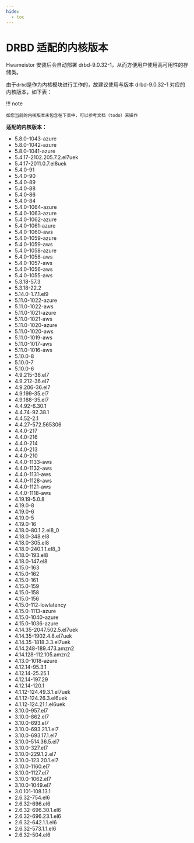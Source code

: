 ```yaml
---
hide:
  - toc
---
```


# DRBD 适配的内核版本

Hwameistor 安装后会自动部署 drbd-9.0.32-1，从而方便用户使用高可用性的存储类。

由于`drbd`是作为内核模块进行工作的，故建议使用与版本 drbd-9.0.32-1 对应的内核版本，如下表：

!!! note

    如您当前的内核版本未包含在下表中，可以参考文档（todo）来操作

**适配的内核版本：**

- 5.8.0-1043-azure
- 5.8.0-1042-azure
- 5.8.0-1041-azure
- 5.4.17-2102.205.7.2.el7uek
- 5.4.17-2011.0.7.el8uek
- 5.4.0-91
- 5.4.0-90
- 5.4.0-89
- 5.4.0-88
- 5.4.0-86
- 5.4.0-84
- 5.4.0-1064-azure
- 5.4.0-1063-azure
- 5.4.0-1062-azure
- 5.4.0-1061-azure
- 5.4.0-1060-aws
- 5.4.0-1059-azure
- 5.4.0-1059-aws
- 5.4.0-1058-azure
- 5.4.0-1058-aws
- 5.4.0-1057-aws
- 5.4.0-1056-aws
- 5.4.0-1055-aws
- 5.3.18-57.3
- 5.3.18-22.2
- 5.14.0-1.7.1.el9
- 5.11.0-1022-azure
- 5.11.0-1022-aws
- 5.11.0-1021-azure
- 5.11.0-1021-aws
- 5.11.0-1020-azure
- 5.11.0-1020-aws
- 5.11.0-1019-aws
- 5.11.0-1017-aws
- 5.11.0-1016-aws
- 5.10.0-8
- 5.10.0-7
- 5.10.0-6
- 4.9.215-36.el7
- 4.9.212-36.el7
- 4.9.206-36.el7
- 4.9.199-35.el7
- 4.9.188-35.el7
- 4.4.92-6.30.1
- 4.4.74-92.38.1
- 4.4.52-2.1
- 4.4.27-572.565306
- 4.4.0-217
- 4.4.0-216
- 4.4.0-214
- 4.4.0-213
- 4.4.0-210
- 4.4.0-1133-aws
- 4.4.0-1132-aws
- 4.4.0-1131-aws
- 4.4.0-1128-aws
- 4.4.0-1121-aws
- 4.4.0-1118-aws
- 4.19.19-5.0.8
- 4.19.0-8
- 4.19.0-6
- 4.19.0-5
- 4.19.0-16
- 4.18.0-80.1.2.el8_0
- 4.18.0-348.el8
- 4.18.0-305.el8
- 4.18.0-240.1.1.el8_3
- 4.18.0-193.el8
- 4.18.0-147.el8
- 4.15.0-163
- 4.15.0-162
- 4.15.0-161
- 4.15.0-159
- 4.15.0-158
- 4.15.0-156
- 4.15.0-112-lowlatency
- 4.15.0-1113-azure
- 4.15.0-1040-azure
- 4.15.0-1036-azure
- 4.14.35-2047.502.5.el7uek
- 4.14.35-1902.4.8.el7uek
- 4.14.35-1818.3.3.el7uek
- 4.14.248-189.473.amzn2
- 4.14.128-112.105.amzn2
- 4.13.0-1018-azure
- 4.12.14-95.3.1
- 4.12.14-25.25.1
- 4.12.14-197.29
- 4.12.14-120.1
- 4.1.12-124.49.3.1.el7uek
- 4.1.12-124.26.3.el6uek
- 4.1.12-124.21.1.el6uek
- 3.10.0-957.el7
- 3.10.0-862.el7
- 3.10.0-693.el7
- 3.10.0-693.21.1.el7
- 3.10.0-693.17.1.el7
- 3.10.0-514.36.5.el7
- 3.10.0-327.el7
- 3.10.0-229.1.2.el7
- 3.10.0-123.20.1.el7
- 3.10.0-1160.el7
- 3.10.0-1127.el7
- 3.10.0-1062.el7
- 3.10.0-1049.el7
- 3.0.101-108.13.1
- 2.6.32-754.el6
- 2.6.32-696.el6
- 2.6.32-696.30.1.el6
- 2.6.32-696.23.1.el6
- 2.6.32-642.1.1.el6
- 2.6.32-573.1.1.el6
- 2.6.32-504.el6

